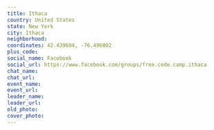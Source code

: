 ```yaml
---
title: Ithaca
country: United States
state: New York
city: Ithaca
neighborhood: 
coordinates: 42.439604, -76.496802
plus_code:
social_name: Facebook
social_url: https://www.facebook.com/groups/free.code.camp.ithaca
chat_name:
chat_url:
event_name:
event_url:
leader_name:
leader_url:
old_photo: 
cover_photo:
---
```

